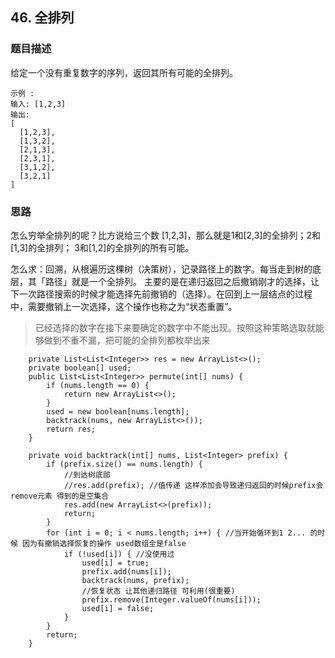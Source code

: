 ## 46. 全排列

### 题目描述
给定一个没有重复数字的序列，返回其所有可能的全排列。

```
示例 :
输入: [1,2,3]
输出:
[
  [1,2,3],
  [1,3,2],
  [2,1,3],
  [2,3,1],
  [3,1,2],
  [3,2,1]
]

```

### 思路
怎么穷举全排列的呢？比方说给三个数 [1,2,3]，那么就是1和[2,3]的全排列；2和[1,3]的全排列；
3和[1,2]的全排列的所有可能。

怎么求：回溯，从根遍历这棵树（决策树），记录路径上的数字。每当走到树的底层，其「路径」就是一个全排列。
主要的是在递归返回之后撤销刚才的选择，让下一次路径搜索的时候才能选择先前撤销的（选择）。在回到上一层结点的过程中，需要撤销上一次选择，这个操作也称之为“状态重置”。
> 已经选择的数字在接下来要确定的数字中不能出现。按照这种策略选取就能够做到不重不漏，把可能的全排列都枚举出来
```   
    private List<List<Integer>> res = new ArrayList<>();
    private boolean[] used;
    public List<List<Integer>> permute(int[] nums) {
        if (nums.length == 0) {
            return new ArrayList<>();
        }
        used = new boolean[nums.length];
        backtrack(nums, new ArrayList<>());
        return res;
    }

    private void backtrack(int[] nums, List<Integer> prefix) {
        if (prefix.size() == nums.length) {
            //到达树底部
            //res.add(prefix); //值传递 这样添加会导致递归返回的时候prefix会remove元素 得到的是空集合
            res.add(new ArrayList<>(prefix));
            return;
        }
        for (int i = 0; i < nums.length; i++) { //当开始循环到1 2... 的时候 因为有撤销选择恢复的操作 used数组全是false
            if (!used[i]) { //没使用过
                used[i] = true;
                prefix.add(nums[i]);
                backtrack(nums, prefix);
                //恢复状态 让其他递归路径 可利用(很重要)
                prefix.remove(Integer.valueOf(nums[i]));
                used[i] = false;
            }
        }
        return;
    }
```

